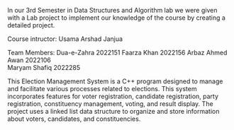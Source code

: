 In our 3rd Semester in Data Structures and Algorithm lab we were given with a Lab project to implement our knowledge of the course by creating a detailed project.

Course intructor: Usama Arshad Janjua 

Team Members: 
Dua-e-Zahra   2022151
Faarza Khan   2022156
Arbaz Ahmed Awan   2022106  
Maryam Shafiq  2022285


This Election Management System is a C++ program designed to manage and facilitate various processes related to elections. This system incorporates features for voter registration, candidate registration, party registration, constituency management, voting, and result display. The project uses a linked list data structure to organize and store information about voters, candidates, and constituencies.

